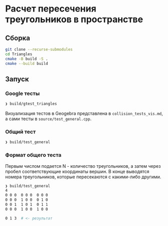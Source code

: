 # Расчет пересечения треугольников в пространстве

## Сборка
```bash
git clone --recurse-submodules  
cd Triangles
cmake -B build -S .
cmake --build build
```


## Запуск

### Google тесты
```bash
❯ build/gtest_triangles
```
Визуализация тестов в Geogebra представлена в `collision_tests_vis.md`, а сами тесты в `source/test_general.cpp`.

### Общий тест
```bash
❯ build/test_general
```

### Формат общего теста

Первым числом подается N - количество треугольников, а затем через пробел соответствующие координаты вершин. В конце выводятся номера треугольников, которые пересекаются с какими-либо другими.

```bash
❯ build/test_general
4
0 0 0  0 0 0  0 0 0
0 0 0  1 0 0  0 1 0 
0 0 1  1 0 1  0 1 1
0 0 0  1 0 0  1 0 0

0 1 3  # <- результат 
```